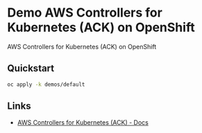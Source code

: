 # Demo AWS Controllers for Kubernetes (ACK) on OpenShift

AWS Controllers for Kubernetes (ACK) on OpenShift

## Quickstart

```sh
oc apply -k demos/default
```

## Links

- [AWS Controllers for Kubernetes (ACK) - Docs](https://aws-controllers-k8s.github.io/community/docs/community/overview/)
